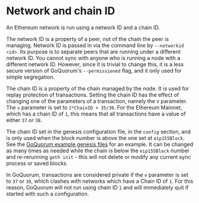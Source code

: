 # Network and chain ID

An Ethereum network is run using a network ID and a chain ID.

The network ID is a property of a peer, not of the chain the peer is managing. Network ID is passed in
via the command line by `--networkid <id>`. Its purpose is to separate peers that are running under a
different network ID. You cannot sync with anyone who is running a node with a different network ID.
However, since it is trivial to change this, it is a less secure version of GoQuorum's `--permissioned` flag,
and it only used for simple segregation.

The chain ID is a property of the chain managed by the node. It is used for replay protection of transactions.
Setting the chain ID has the effect of changing one of the parameters of a transaction, namely the `V` parameter.
The `v` parameter is set to `2*ChainID + 35/36`. For the Ethereum Mainnet, which has a chain ID of `1`,
this means that all transactions have a value of either `37` or `38`.

The chain ID set in the genesis configuration file, in the `config` section, and is only used when the
block number is above the one set at `eip155Block`. See the [GoQuorum example genesis files](../Reference/genesis.md)
for an example. It can be changed as many times as needed while the chain is below the `eip155Block` number
and re-rerunning `geth init` - this will not delete or modify any current sync process or saved blocks.

In GoQuorum, transactions are considered private if the `v` parameter is set to `37` or `38`, which clashes
with networks which have a Chain ID of `1`. For this reason, GoQuorum will not run using chain ID `1` and will
immediately quit if started with such a configuration.
